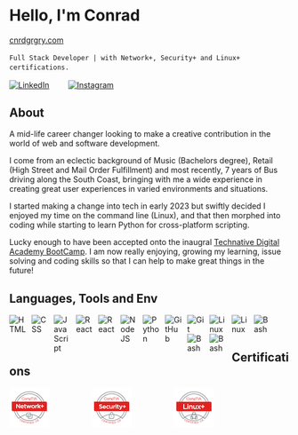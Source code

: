 # Hello, I'm Conrad

[cnrdgrgry.com](https://www.cnrdgrgry.com)

`Full Stack Developer | with Network+, Security+ and Linux+ certifications.`    

<a href="https://www.linkedin.com/in/cnrdgrgry/"><img align="center" alt="LinkedIn" width="30px" style="padding-right:30px;" src="https://cdn.jsdelivr.net/gh/devicons/devicon/icons/linkedin/linkedin-original.svg" /></a>   <a href="https://www.instagram.com/cnrdgrgry/"><img align="center" alt="Instagram" width="30px" style="padding-right:30px;" src="https://github.com/dheereshagrwal/colored-icons/blob/master/public/logos/instagram/instagram.svg" /></a>  

## About
A mid-life career changer looking to make a creative contribution in the world of web and software development. 

I come from an eclectic background of Music (Bachelors degree), Retail (High Street and Mail Order Fulfillment) and most recently, 7 years of Bus driving along the South Coast, bringing with me a wide experience in creating great user experiences in varied environments and situations.

I started making a change into tech in early 2023 but swiftly decided I enjoyed my time on the command line (Linux), and that then morphed into coding while starting to learn Python for cross-platform scripting.

Lucky enough to have been accepted onto the inaugral [Technative Digital Academy BootCamp](https://www.technativedigital.com). I am now really enjoying, growing my learning, issue solving and coding skills so that I can help to make great things in the future!

## Languages, Tools and Env
<img align="left" alt="HTML" width="30px" style="padding-right:10px;" src="https://cdn.jsdelivr.net/gh/devicons/devicon/icons/html5/html5-plain.svg" />
<img align="left" alt="CSS" width="30px" style="padding-right:10px;" src="https://cdn.jsdelivr.net/gh/devicons/devicon/icons/css3/css3-plain.svg" />
<img align="left" alt="JavaScript" width="30px" style="padding-right:10px;" src="https://cdn.jsdelivr.net/gh/devicons/devicon/icons/javascript/javascript-plain.svg" />
<img align="left" alt="React" width="30px" style="padding-right:10px;" src="https://cdn.jsdelivr.net/gh/devicons/devicon/icons/react/react-original.svg" />
<img align="left" alt="React" width="30px" style="padding-right:10px;" src="https://cdn.jsdelivr.net/gh/devicons/devicon/icons/redux/redux-original.svg" />
<img align="left" alt="NodeJS" width="30px" style="padding-right:10px;" src="https://cdn.jsdelivr.net/gh/devicons/devicon/icons/nodejs/nodejs-original.svg" />
<img align="left" alt="Python" width="30px" style="padding-right:10px;" src="https://cdn.jsdelivr.net/gh/devicons/devicon/icons/python/python-plain.svg" />
<img align="left" alt="GitHub" width="30px" style="padding-right:10px;" src="https://cdn.jsdelivr.net/gh/devicons/devicon/icons/github/github-original.svg" />
<img align="left" alt="Git" width="30px" style="padding-right:10px;" src="https://cdn.jsdelivr.net/gh/devicons/devicon/icons/git/git-original.svg" />
<img align="left" alt="Linux" width="30px" style="padding-right:10px;" src="https://cdn.jsdelivr.net/gh/devicons/devicon/icons/linux/linux-original.svg" />
<img align="left" alt="Linux" width="30px" style="padding-right:10px;" src="https://cdn.jsdelivr.net/gh/devicons/devicon/icons/fedora/fedora-original.svg" />
<img align="left" alt="Bash" width="30px" style="padding-right:10px;" src="https://cdn.jsdelivr.net/gh/devicons/devicon/icons/bash/bash-original.svg" />
<img align="left" alt="Bash" width="30px" style="padding-right:10px;" src="https://cdn.jsdelivr.net/gh/devicons/devicon/icons/neovim/neovim-original.svg" />
<img align="left" alt="Bash" width="30px" style="padding-right:10px;" src="https://cdn.jsdelivr.net/gh/devicons/devicon/icons/vscode/vscode-original.svg" />

<br />
<br />


## Certifications

<a href="https://www.credly.com/badges/bcb1e14c-5682-429e-9c68-0f903b63d37a/public_url"><img align="center" alt="Network+ Certification" width="72px" style="padding-right:72px;" src="comptia-network-ce-certification.1.png" /></a>
<a href="https://www.credly.com/badges/23ba277c-4f2c-405e-9608-f32fb4d8e401/public_url"><img align="center" alt="Security+ Certification" width="72px" style="padding-right:72px;" src="comptia-security-ce-certification.png" /></a>
<a href="https://www.credly.com/badges/e59acaa5-a318-40ee-ba02-b57ce3a53fb9/public_url"><img align="center" alt="LinkedIn" width="72px" style="padding-right:72px;" src="comptia-linux-ce-certification.png" /></a>


